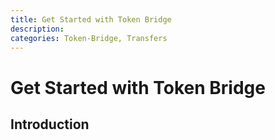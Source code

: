 ```yaml
---
title: Get Started with Token Bridge
description: 
categories: Token-Bridge, Transfers
---
```


# Get Started with Token Bridge

## Introduction

